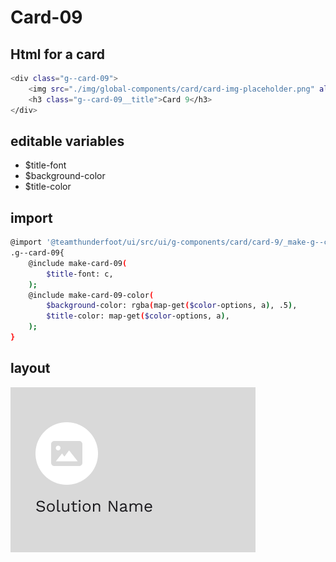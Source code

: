 # Card-09

## Html for a card

```sh
<div class="g--card-09">
    <img src="./img/global-components/card/card-img-placeholder.png" alt="" class="g--card-09__media">
    <h3 class="g--card-09__title">Card 9</h3>
</div>
```

## editable variables
- $title-font
- $background-color
- $title-color

## import
```sh
@import '@teamthunderfoot/ui/src/ui/g-components/card/card-9/_make-g--card-9';
.g--card-09{
    @include make-card-09(
        $title-font: c,
    );
    @include make-card-09-color(
        $background-color: rgba(map-get($color-options, a), .5),
        $title-color: map-get($color-options, a),
    );
}
```

## layout
![alt text][card-09]

[card-09]: /src/img/global-components/card/card-09.png 